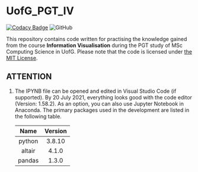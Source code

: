 # UofG_PGT_IV

[![Codacy Badge](https://app.codacy.com/project/badge/Grade/5b04b76b0eb449a5a9c183768ef89196)](https://www.codacy.com/gh/ArvinZJC/UofG_PGT_IV/dashboard?utm_source=github.com&amp;utm_medium=referral&amp;utm_content=ArvinZJC/UofG_PGT_IV&amp;utm_campaign=Badge_Grade)
![GitHub](https://img.shields.io/github/license/ArvinZJC/UofG_PGT_IV)

This repository contains code written for practising the knowledge gained from the course **Information Visualisation** during the PGT study of MSc Computing Science in UofG. Please note that the code is licensed under [the MIT License](./LICENSE).

## ATTENTION

1. The IPYNB file can be opened and edited in Visual Studio Code (if supported). By 20 July 2021, everything looks good with the code editor (Version: 1.58.2). As an option, you can also use Jupyter Notebook in Anaconda. The primary packages used in the development are listed in the following table.

    | Name | Version |
    | :--: | :--: |
    | python | 3.8.10 |
    | altair | 4.1.0 |
    | pandas | 1.3.0 |
